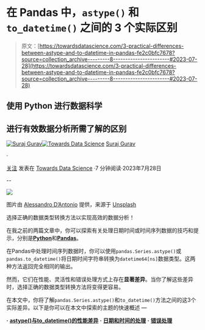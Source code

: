 # 在 Pandas 中，`astype()` 和 `to_datetime()` 之间的 3 个实际区别

> 原文：[https://towardsdatascience.com/3-practical-differences-between-astype-and-to-datetime-in-pandas-fe2c0bfc7678?source=collection_archive---------8-----------------------#2023-07-28](https://towardsdatascience.com/3-practical-differences-between-astype-and-to-datetime-in-pandas-fe2c0bfc7678?source=collection_archive---------8-----------------------#2023-07-28)

## 使用 Python 进行数据科学

## 进行有效数据分析所需了解的区别

[](https://medium.com/@17.rsuraj?source=post_page-----fe2c0bfc7678--------------------------------)[![Suraj Gurav](../Images/f5dca32861f8c1c428e66fbe2174c04b.png)](https://medium.com/@17.rsuraj?source=post_page-----fe2c0bfc7678--------------------------------)[](https://towardsdatascience.com/?source=post_page-----fe2c0bfc7678--------------------------------)[![Towards Data Science](../Images/a6ff2676ffcc0c7aad8aaf1d79379785.png)](https://towardsdatascience.com/?source=post_page-----fe2c0bfc7678--------------------------------) [Suraj Gurav](https://medium.com/@17.rsuraj?source=post_page-----fe2c0bfc7678--------------------------------)

·

[关注](https://medium.com/m/signin?actionUrl=https%3A%2F%2Fmedium.com%2F_%2Fsubscribe%2Fuser%2F1fdda183cca2&operation=register&redirect=https%3A%2F%2Ftowardsdatascience.com%2F3-practical-differences-between-astype-and-to-datetime-in-pandas-fe2c0bfc7678&user=Suraj+Gurav&userId=1fdda183cca2&source=post_page-1fdda183cca2----fe2c0bfc7678---------------------post_header-----------) 发表在 [Towards Data Science](https://towardsdatascience.com/?source=post_page-----fe2c0bfc7678--------------------------------) ·7 分钟阅读·2023年7月28日[](https://medium.com/m/signin?actionUrl=https%3A%2F%2Fmedium.com%2F_%2Fvote%2Ftowards-data-science%2Ffe2c0bfc7678&operation=register&redirect=https%3A%2F%2Ftowardsdatascience.com%2F3-practical-differences-between-astype-and-to-datetime-in-pandas-fe2c0bfc7678&user=Suraj+Gurav&userId=1fdda183cca2&source=-----fe2c0bfc7678---------------------clap_footer-----------)

--

[](https://medium.com/m/signin?actionUrl=https%3A%2F%2Fmedium.com%2F_%2Fbookmark%2Fp%2Ffe2c0bfc7678&operation=register&redirect=https%3A%2F%2Ftowardsdatascience.com%2F3-practical-differences-between-astype-and-to-datetime-in-pandas-fe2c0bfc7678&source=-----fe2c0bfc7678---------------------bookmark_footer-----------)![](../Images/d11105bd34759c351e92de644b0f4178.png)

图片由 [Alessandro D’Antonio](https://unsplash.com/@alessandrodantonio?utm_source=unsplash&utm_medium=referral&utm_content=creditCopyText) 提供，来源于 [Unsplash](https://unsplash.com/photos/qy4vrr2qi3M?utm_source=unsplash&utm_medium=referral&utm_content=creditCopyText)

选择正确的数据类型转换方法以实现高效的数据分析！

在我之前的两篇文章中，你可以探索有关处理日期时间或时间序列数据的技巧和提示，分别是[**Python**](/3-powerful-tricks-to-work-with-date-time-data-in-python-67c2d3834338)和[**Pandas**](/3-useful-pandas-tips-to-work-with-datetime-data-424afbec628b)。

在Pandas中处理时间序列数据时，你可以使用`pandas.Series.astype()`或`pandas.to_datetime()`将日期时间字符串转换为`datetime64[ns]`数据类型。这两种方法返回完全相同的输出。

然而，它们在性能、灵活性和错误处理方式上存在**显著差异**。当你了解这些差异时，选择正确的数据类型转换方法将变得更容易。

在本文中，你将了解`pandas.Series.astype()`和`to_datetime()`方法之间的这3个实际差异。以下是你可以在本文中探索的主题的快速概述 —

**·** [**astype()与to_datetime()的性能差异**](#9a52) **·** [**日期和时间的处理**](#5cab) **·** [**错误处理**](#f932)
